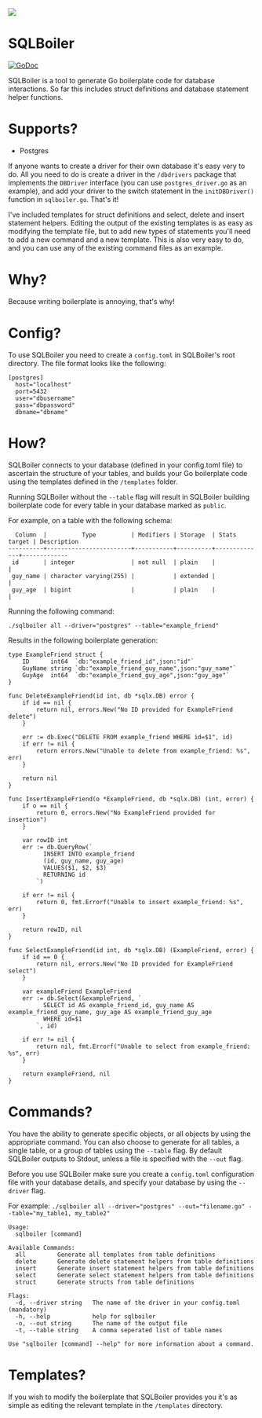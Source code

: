 <img src="http://i.imgur.com/R5g99sO.png"/>

# SQLBoiler

[![GoDoc](https://godoc.org/github.com/pobri19/sqlboiler?status.svg)](https://godoc.org/github.com/pobri19/sqlboiler)

SQLBoiler is a tool to generate Go boilerplate code for database interactions. So far this includes struct definitions and database statement helper functions.

# Supports?
* Postgres

If anyone wants to create a driver for their own database it's easy very to do. All you need to do is create a driver in the ````/dbdrivers```` package that implements the ````DBDriver```` interface (you can use ````postgres_driver.go```` as an example), and add your driver to the switch statement in the ````initDBDriver()```` function in ````sqlboiler.go````. That's it!

I've included templates for struct definitions and select, delete and insert statement helpers. Editing the output of the existing templates is as easy as modifying the template file, but to add new types of statements you'll need to add a new command and a new template. This is also very easy to do, and you can use any of the existing command files as an example.

# Why?

Because writing boilerplate is annoying, that's why!

# Config?

To use SQLBoiler you need to create a ````config.toml```` in SQLBoiler's root directory. The file format looks like the following:

````
[postgres]
  host="localhost"
  port=5432
  user="dbusername"
  pass="dbpassword"
  dbname="dbname"
````

# How?

SQLBoiler connects to your database (defined in your config.toml file) to ascertain the structure of your tables, and builds your Go boilerplate code using the templates defined in the ````/templates```` folder.

Running SQLBoiler without the ````--table```` flag will result in SQLBoiler building boilerplate code for every table in your database marked as ````public````.

For example, on a table with the following schema:

````
  Column  |          Type          | Modifiers | Storage  | Stats target | Description
----------+------------------------+-----------+----------+--------------+-------------
 id       | integer                | not null  | plain    |              |
 guy_name | character varying(255) |           | extended |              |
 guy_age  | bigint                 |           | plain    |              |
````

Running the following command:

````./sqlboiler all --driver="postgres" --table="example_friend"````

Results in the following boilerplate generation:

````
type ExampleFriend struct {
	ID      int64  `db:"example_friend_id",json:"id"`
	GuyName string `db:"example_friend_guy_name",json:"guy_name"`
	GuyAge  int64  `db:"example_friend_guy_age",json:"guy_age"`
}

func DeleteExampleFriend(id int, db *sqlx.DB) error {
	if id == nil {
		return nil, errors.New("No ID provided for ExampleFriend delete")
	}

	err := db.Exec("DELETE FROM example_friend WHERE id=$1", id)
	if err != nil {
		return errors.New("Unable to delete from example_friend: %s", err)
	}

	return nil
}

func InsertExampleFriend(o *ExampleFriend, db *sqlx.DB) (int, error) {
	if o == nil {
		return 0, errors.New("No ExampleFriend provided for insertion")
	}

	var rowID int
	err := db.QueryRow(`
          INSERT INTO example_friend
          (id, guy_name, guy_age)
          VALUES($1, $2, $3)
          RETURNING id
        `)

	if err != nil {
		return 0, fmt.Errorf("Unable to insert example_friend: %s", err)
	}

	return rowID, nil
}

func SelectExampleFriend(id int, db *sqlx.DB) (ExampleFriend, error) {
	if id == 0 {
		return nil, errors.New("No ID provided for ExampleFriend select")
	}

	var exampleFriend ExampleFriend
	err := db.Select(&exampleFriend, `
          SELECT id AS example_friend_id, guy_name AS example_friend_guy_name, guy_age AS example_friend_guy_age
          WHERE id=$1
        `, id)

	if err != nil {
		return nil, fmt.Errorf("Unable to select from example_friend: %s", err)
	}

	return exampleFriend, nil
}
````

# Commands?

You have the ability to generate specific objects, or all objects by using the appropriate command. You can also choose to generate for all tables, a single table, or a group of tables using the ````--table```` flag. By default SQLBoiler outputs to Stdout, unless a file is specified with the ````--out```` flag.

Before you use SQLBoiler make sure you create a ````config.toml```` configuration file with your database details, and specify your database by using the ````--driver```` flag.

For example: ````./sqlboiler all --driver="postgres" --out="filename.go" --table="my_table1, my_table2"````

````
Usage:
  sqlboiler [command]

Available Commands:
  all         Generate all templates from table definitions
  delete      Generate delete statement helpers from table definitions
  insert      Generate insert statement helpers from table definitions
  select      Generate select statement helpers from table definitions
  struct      Generate structs from table definitions

Flags:
  -d, --driver string   The name of the driver in your config.toml (mandatory)
  -h, --help            help for sqlboiler
  -o, --out string      The name of the output file
  -t, --table string    A comma seperated list of table names

Use "sqlboiler [command] --help" for more information about a command.
````

# Templates?

If you wish to modify the boilerplate that SQLBoiler provides you it's as simple as editing the relevant template in the ````/templates```` directory.
